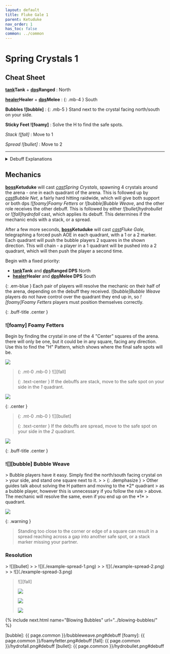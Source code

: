 ```yaml
---
layout: default
title: Fluke Gale 1
parent: Ketuduke
nav_order: 1
has_toc: false
common: ../common
---
```


# Spring Crystals 1

## Cheat Sheet
**[tank]Tank** + **[dps]Ranged**
: North

**[healer]Healer** + **[dps]Melee**
: {: .mb-4 } South


**Bubbles ![bubble]**
: {: .mb-5 } Stand next to the crystal facing north/south on your side.

**Sticky Feet ![foamy]**
: Solve the H to find the safe spots.

*Stack ![fall]*
: Move to 1

*Spread ![bullet]*
: Move to 2

-----

<details class="debuffs-hideable">
<summary><span>Debuff Explanations</span></summary>
<div markdown="block">
{% include_relative debuffs/hydrobullet.md %}
{% include_relative debuffs/hydrofall.md %}
{% include_relative debuffs/bubbleweave.md %}
{% include_relative debuffs/foamyfetters.md %}
</div>
</details>

## Mechanics

**[boss]Ketuduke** will cast *[cast]Spring Crystals*, spawning 4 crystals around the
arena - one in each quadrant of the arena. This is followed up by
*[cast]Bubble Net*, a fairly hard hitting raidwide, which will give both support
or both dps *![foamy]Foamy Fetters* or *![bubble]Bubble Weave*, and the other
role receives the other debuff. This is followed by either
*![bullet]hydrobullet* or *![fall]hydrofall* cast, which applies its debuff.
This determines if the mechanic ends with a stack, or a spread.

After a few more seconds, **[boss]Ketuduke** will cast *[cast]Fluke Gale*, telegraphing a forced
push AOE in each quadrant, with a 1 or a 2 marker. Each quadrant will push the
bubble players 2 squares in the shown direction. This will chain - a player in
a 1 quadrant will be pushed into a 2 quadrant, which will then push the player
a second time.

Begin with a fixed priority:
* **[tank]Tank** and **[dps]Ranged DPS** North
* **[healer]Healer** and **[dps]Melee DPS** South

{: .em-blue }
Each pair of players will resolve the mechanic on their half of the arena,
depending on the debuff they received. *![bubble]Bubble Weave*
players do not have control over the quadrant they end up in, so
*![foamy]Foamy Fetters* players must position themselves
correctly.

{: .buff-title .center }
### ![foamy] Foamy Fetters

<div class="mechanics" markdown="block">
Begin by finding the crystal in one of the 4 "Center" squares of the arena.
there will only be one, but it could be in any square, facing any direction.
Use this to find the "H" Pattern, which shows where the final safe spots
will be.

![](./h-pattern.png)

> {: .mt-0 .mb-0 }
> ![][fall]
>
> {: .text-center }
> If the debuffs are stack, move to the safe spot on your side in the *1*
> quadrant.

![](./stack.png)

{: .center }
> {: .mt-0 .mb-0 }
> ![][bullet]
>
> {: .text-center }
> If the debuffs are spread, move to the safe spot on your side in the *2*
> quadrant.

![](./spread.png)
</div>

{: .buff-title .center }
### ![][bubble] Bubble Weave

<div class="mechanics" markdown="block">
> Bubble players have it easy. Simply find the north/south facing crystal on
> your side, and stand one square next to it.
>
> {: .demphasize }
> Other guides talk about solving the H pattern and moving to the *2* quadrant
> as a bubble player, however this is unnecessary if you follow the rule
> above. The mechanic will resolve the same, even if you end up on the *1*
> quadrant.

![](./bubble-ez.png)
</div>

{: .warning }
> Standing too close to the corner or edge of a square can result in a spread
> reaching across a gap into another safe spot, or a stack marker missing your
> partner.

### Resolution

<div class="timeline" markdown="block">
> ![][bullet]
>
> ![](./example-spread-1.png)
>
> ![](./example-spread-2.png)
>
> ![](./example-spread-3.png)

> ![][fall]
>
> ![](./example-stack-1.png)
>
> ![](./example-stack-2.png)
>
> ![](./example-stack-3.png)
</div>

{% include next.html name="Blowing Bubbles" url="../blowing-bubbles/" %}

[tank]: tank
[healer]: healer
[dps]: dps
[cast]: cast
[boss]: boss

[bubble]: {{ page.common }}/bubbleweave.png#debuff
[foamy]: {{ page.common }}/foamyfetter.png#debuff
[fall]: {{ page.common }}/hydrofall.png#debuff
[bullet]: {{ page.common }}/hydrobullet.png#debuff
